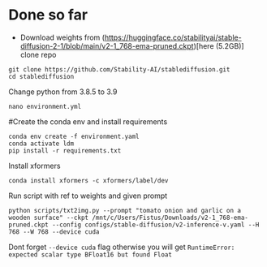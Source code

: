 # Done so far

+ Download weights from (https://huggingface.co/stabilityai/stable-diffusion-2-1/blob/main/v2-1_768-ema-pruned.ckpt)[here (5.2GB)]
clone repo
```
git clone https://github.com/Stability-AI/stablediffusion.git
cd stablediffusion
```

Change python from 3.8.5 to 3.9
```
nano environment.yml
```
#Create the conda env and install requirements
```
conda env create -f environment.yaml
conda activate ldm
pip install -r requirements.txt
```

Install xformers
```
conda install xformers -c xformers/label/dev
```

Run script with ref to weights and given prompt
```
python scripts/txt2img.py --prompt "tomato onion and garlic on a wooden surface" --ckpt /mnt/c/Users/Fistus/Downloads/v2-1_768-ema-pruned.ckpt --config configs/stable-diffusion/v2-inference-v.yaml --H 768 --W 768 --device cuda
```

Dont forget ```--device cuda``` flag otherwise you will get ```RuntimeError: expected scalar type BFloat16 but found Float```
